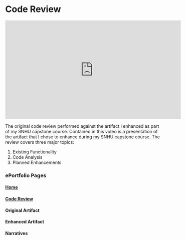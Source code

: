 # Code Review
<p align="center"><iframe width="560" height="315" src="https://www.youtube.com/embed/qOXmMAzpbtE" title="YouTube video player" frameborder="0" allow="accelerometer; autoplay; clipboard-write; encrypted-media; gyroscope; picture-in-picture" allowfullscreen></iframe></p>

The original code review performed against the artifact I enhanced as part of my SNHU capstone course. Contained in this video is a presentation of the artifact that I chose to enhance during my SNHU capstone course. The review covers three major topics:

1. Existing Functionality
2. Code Analysis
3. Planned Enhancements

### ePortfolio Pages
#### [Home](https://dustin-snhu.github.io)
#### [Code Review](https://dustin-snhu.github.io/code_review)
#### Original Artifact
#### Enhanced Artifact
#### Narratives
